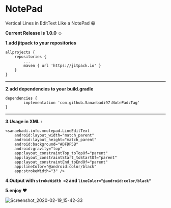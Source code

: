# NotePad
Vertical Lines in EditText Like a NotePad :grin:

**Current Release is 1.0.0 :relaxed:**



**1.add jitpack to your repositories**

	allprojects {
		repositories {
			...
			maven { url 'https://jitpack.io' }
		}
	}
	

---------
  
  **2.add dependencies to your build.gradle**
  
  	dependencies {
	        implementation 'com.github.Sanaebadi97:NotePad:Tag'
	}

--------


**3.Usage in XML :**

    <sanaebadi.info.mnotepad.LineEditText
        android:layout_width="match_parent"
        android:layout_height="match_parent"
        android:background="#DFDF5B"
        android:gravity="top"
        app:layout_constraintTop_toTopOf="parent"
        app:layout_constraintStart_toStartOf="parent"
        app:layout_constraintEnd_toEndOf="parent"
        app:lineColor="@android:color/black"
        app:strokeWidth="3" />
	
	
	
**4.Output with ``strokeWidth =2`` and  ``lineColor="@android:color/black"``**

**5.enjoy :heart:**


![Screenshot_2020-02-19_15-42-33](https://user-images.githubusercontent.com/26750131/74833440-b34d2580-532e-11ea-9fed-a6a0b80e3aeb.png)

